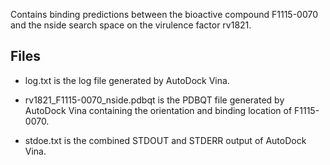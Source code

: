 Contains binding predictions between the bioactive compound F1115-0070 and the nside search space on the virulence factor rv1821.

## Files

- log.txt is the log file generated by AutoDock Vina.

- rv1821_F1115-0070_nside.pdbqt is the PDBQT file generated by AutoDock Vina containing the orientation and binding location of F1115-0070.

- stdoe.txt is the combined STDOUT and STDERR output of AutoDock Vina.


